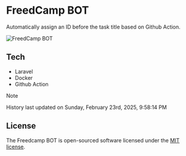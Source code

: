 # FreedCamp BOT

Automatically assign an ID before the task title based on Github Action.

![FreedCamp BOT](https://repository-images.githubusercontent.com/737932867/7d34798b-2680-471c-b089-a78a718d3d6a)

## Tech

- Laravel
- Docker
- Github Action

> [!NOTE]  
> History last updated on Sunday, February 23rd, 2025, 9:58:14 PM

## License

The Freedcamp BOT is open-sourced software licensed under the [MIT license](https://opensource.org/licenses/MIT).

